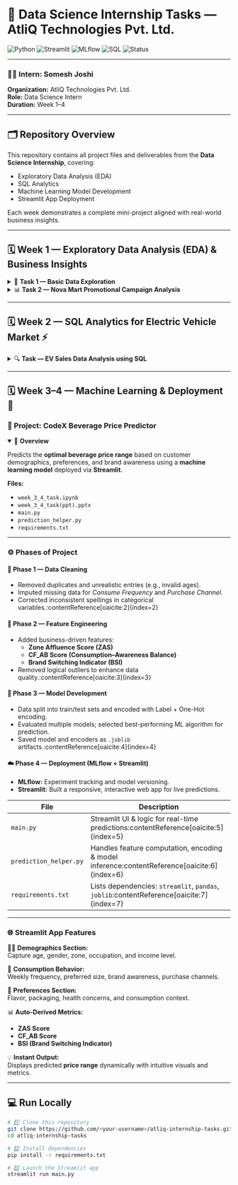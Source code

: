 # 🧠 Data Science Internship Tasks — AtliQ Technologies Pvt. Ltd.

![Python](https://img.shields.io/badge/Python-3.10+-blue?logo=python)
![Streamlit](https://img.shields.io/badge/Streamlit-App-red?logo=streamlit)
![MLflow](https://img.shields.io/badge/MLflow-Tracking-orange?logo=mlflow)
![SQL](https://img.shields.io/badge/SQL-Analysis-lightgrey?logo=mysql)
![Status](https://img.shields.io/badge/Status-Completed-success)

---

### 👨‍💻 **Intern:** Somesh Joshi  
**Organization:** AtliQ Technologies Pvt. Ltd.  
**Role:** Data Science Intern  
**Duration:** Week 1–4

---

## 🗂️ Repository Overview

This repository contains all project files and deliverables from the **Data Science Internship**, covering:
- Exploratory Data Analysis (EDA)
- SQL Analytics
- Machine Learning Model Development
- Streamlit App Deployment

Each week demonstrates a complete mini-project aligned with real-world business insights.

---

## 🗓️ Week 1 — Exploratory Data Analysis (EDA) & Business Insights

<details>
<summary>🧩 <b>Task 1 — Basic Data Exploration</b></summary>

**File:** `week1_task1.ipynb`  
- Conducted initial data profiling: missing values, data types, and descriptive statistics.  
- Visualized sales patterns and correlations using **Matplotlib** and **Seaborn**.  
- Built the foundation for further business insights.
</details>

<details>
<summary>📊 <b>Task 2 — Nova Mart Promotional Campaign Analysis</b></summary>

**Files:**
- `week1_task2.ipynb`  
- `week1_task2(ppt).pptx`  

**Key Insights:**
- **Grocery & Staples** dominated sales (70.5%) during Sankranti promotions.  
- Metro cities (Bengaluru, Chennai, Hyderabad) were top performers.  
- Tier-2 cities (Madurai, Vizag) showed higher responsiveness to promotions.  
- Identified effective strategies:
  - 🏷️ **Cashback** → boosts volume  
  - 🎁 **BOGOF** → maximizes revenue  
  - 💸 **Flat Discounts (25–33%)** → moderate success:contentReference[oaicite:0]{index=0}

</details>

---

## 🗓️ Week 2 — SQL Analytics for Electric Vehicle Market ⚡

<details>
<summary>🔍 <b>Task — EV Sales Data Analysis using SQL</b></summary>

**File:** `week2_task2.docx`  

**Highlights:**
- Queried **EV maker count**, **top sellers**, and **CAGR growth** from 2022–2024.  
- Computed **state-level penetration rates** for both 2-wheelers and 4-wheelers.  
- Segmented states by EV adoption (Above 7%, 5%, 3%, 1%).  
- Analyzed month-wise sales trends and high-performing markets.:contentReference[oaicite:1]{index=1}

📈 **Result:** Delivered actionable insights for government EV policy and manufacturer strategy.
</details>

---

## 🗓️ Week 3–4 — Machine Learning & Deployment 🚀

### 🥤 Project: **CodeX Beverage Price Predictor**

<details open>
<summary>📘 <b>Overview</b></summary>

Predicts the **optimal beverage price range** based on customer demographics, preferences, and brand awareness using a **machine learning model** deployed via **Streamlit**.

**Files:**
- `week_3_4_task.ipynb`  
- `week_3_4_task(ppt).pptx`  
- `main.py`  
- `prediction_helper.py`  
- `requirements.txt`  
</details>

---

### ⚙️ Phases of Project

#### 🧹 **Phase 1 — Data Cleaning**
- Removed duplicates and unrealistic entries (e.g., invalid ages).  
- Imputed missing data for *Consume Frequency* and *Purchase Channel*.  
- Corrected inconsistent spellings in categorical variables.:contentReference[oaicite:2]{index=2}

#### 🧱 **Phase 2 — Feature Engineering**
- Added business-driven features:
  - **Zone Affluence Score (ZAS)**  
  - **CF_AB Score (Consumption–Awareness Balance)**  
  - **Brand Switching Indicator (BSI)**  
- Removed logical outliers to enhance data quality.:contentReference[oaicite:3]{index=3}

#### 🤖 **Phase 3 — Model Development**
- Data split into train/test sets and encoded with Label + One-Hot encoding.  
- Evaluated multiple models; selected best-performing ML algorithm for prediction.  
- Saved model and encoders as `.joblib` artifacts.:contentReference[oaicite:4]{index=4}

#### ☁️ **Phase 4 — Deployment (MLflow + Streamlit)**
- **MLflow:** Experiment tracking and model versioning.  
- **Streamlit:** Built a responsive, interactive web app for live predictions.  

| File | Description |
|------|--------------|
| `main.py` | Streamlit UI & logic for real-time predictions:contentReference[oaicite:5]{index=5} |
| `prediction_helper.py` | Handles feature computation, encoding & model inference:contentReference[oaicite:6]{index=6} |
| `requirements.txt` | Lists dependencies: `streamlit`, `pandas`, `joblib`:contentReference[oaicite:7]{index=7} |

---

### 🌐 Streamlit App Features

🧍‍♂️ **Demographics Section:**  
Capture age, gender, zone, occupation, and income level.  

🥤 **Consumption Behavior:**  
Weekly frequency, preferred size, brand awareness, purchase channels.  

🎨 **Preferences Section:**  
Flavor, packaging, health concerns, and consumption context.  

📊 **Auto-Derived Metrics:**
- **ZAS Score**
- **CF_AB Score**
- **BSI (Brand Switching Indicator)**  

💡 **Instant Output:**  
Displays predicted **price range** dynamically with intuitive visuals and metrics.

---

## 💻 Run Locally

```bash
# 1️⃣ Clone this repository
git clone https://github.com/<your-username>/atliq-internship-tasks.git
cd atliq-internship-tasks

# 2️⃣ Install dependencies
pip install -r requirements.txt

# 3️⃣ Launch the Streamlit app
streamlit run main.py
